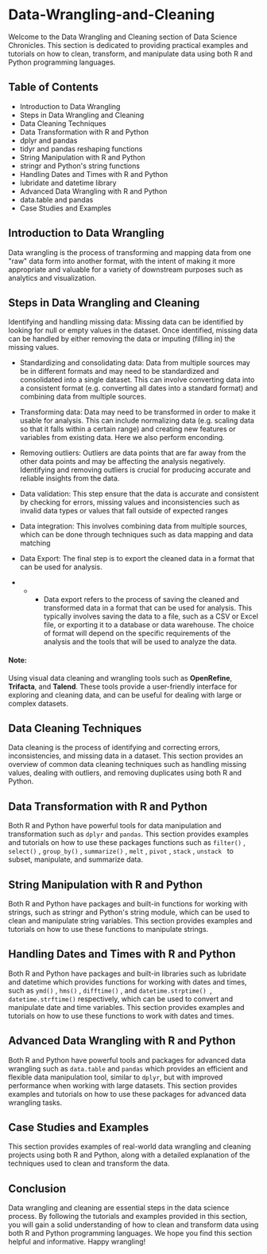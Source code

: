 # Data-Wrangling-and-Cleaning

Welcome to the Data Wrangling and Cleaning section of Data Science Chronicles. This section is dedicated to providing practical examples and tutorials on how to clean, transform, and manipulate data using both R and Python programming languages.

## Table of Contents
* Introduction to Data Wrangling
* Steps in Data Wrangling and Cleaning
* Data Cleaning Techniques
* Data Transformation with R and Python
* dplyr and pandas
* tidyr and pandas reshaping functions
* String Manipulation with R and Python
* stringr and Python's string functions
* Handling Dates and Times with R and Python
* lubridate and datetime library
* Advanced Data Wrangling with R and Python
* data.table and pandas
* Case Studies and Examples
## Introduction to Data Wrangling
 Data wrangling is the process of transforming and mapping data from one "raw" data form into another format, with the intent of making it more appropriate and valuable for a variety of downstream purposes such as analytics and visualization.
 
## Steps in Data Wrangling and Cleaning
Identifying and handling missing data: Missing data can be identified by looking for null or empty values in the dataset. Once identified, missing data can be handled by either removing the data or imputing (filling in) the missing values.

* Standardizing and consolidating data: Data from multiple sources may be in different formats and may need to be standardized and consolidated into a single dataset. This can involve converting data into a consistent format (e.g. converting all dates into a standard format) and combining data from multiple sources.

* Transforming data: Data may need to be transformed in order to make it usable for analysis. This can include normalizing data (e.g. scaling data so that it falls within a certain range) and creating new features or variables from existing data. Here we also perform enconding.

* Removing outliers: Outliers are data points that are far away from the other data points and may be affecting the analysis negatively. Identifying and removing outliers is crucial for producing accurate and reliable insights from the data.

* Data validation: This step ensure that the data is accurate and consistent by checking for errors, missing values and  inconsistencies such as invalid data types or values that fall outside of expected ranges
* Data integration: This involves combining data from multiple sources, which can be done through techniques such as data mapping and data matching
* Data Export: The final step is to export the cleaned data in a format that can be used for analysis.
* * * Data export refers to the process of saving the cleaned and transformed data in a format that can be used for analysis. This typically involves saving the data to a file, such as a CSV or Excel file, or exporting it to a database or data warehouse. The choice of format will depend on the specific requirements of the analysis and the tools that will be used to analyze the data.

#### Note: 
Using visual data cleaning and wrangling tools such as **OpenRefine**, **Trifacta**, and **Talend**. These tools provide a user-friendly interface for exploring and cleaning data, and can be useful for dealing with large or complex datasets.

## Data Cleaning Techniques
Data cleaning is the process of identifying and correcting errors, inconsistencies, and missing data in a dataset. This section provides an overview of common data cleaning techniques such as handling missing values, dealing with outliers, and removing duplicates using both R and Python.

## Data Transformation with R and Python
Both R and Python have powerful tools for data manipulation and transformation such as `dplyr` and `pandas`. This section provides examples and tutorials on how to use these packages functions such as `filter()` , `select()` , `group_by()` , `summarize()` , `melt` , `pivot` , `stack` , `unstack ` to subset, manipulate, and summarize data.

## String Manipulation with R and Python
Both R and Python have packages and built-in functions for working with strings, such as stringr and Python's string module, which can be used to clean and manipulate string variables. This section provides examples and tutorials on how to use these functions to manipulate strings.

## Handling Dates and Times with R and Python
Both R and Python have packages and built-in libraries such as lubridate and datetime which provides functions for working with dates and times, such as `ymd()` , `hms()` , `difftime()` , and `datetime.strptime() `, `datetime.strftime()` respectively, which can be used to convert and manipulate date and time variables. This section provides examples and tutorials on how to use these functions to work with dates and times.

## Advanced Data Wrangling with R and Python
Both R and Python have powerful tools and packages for advanced data wrangling such as `data.table` and `pandas` which provides an efficient and flexible data manipulation tool, similar to `dplyr`, but with improved performance when working with large datasets. This section provides examples and tutorials on how to use these packages for advanced data wrangling tasks.

## Case Studies and Examples
This section provides examples of real-world data wrangling and cleaning projects using both R and Python, along with a detailed explanation of the techniques used to clean and transform the data.

## Conclusion
Data wrangling and cleaning are essential steps in the data science process. By following the tutorials and examples provided in this section, you will gain a solid understanding of how to clean and transform data using both R and Python programming languages. We hope you find this section helpful and informative. Happy wrangling!
